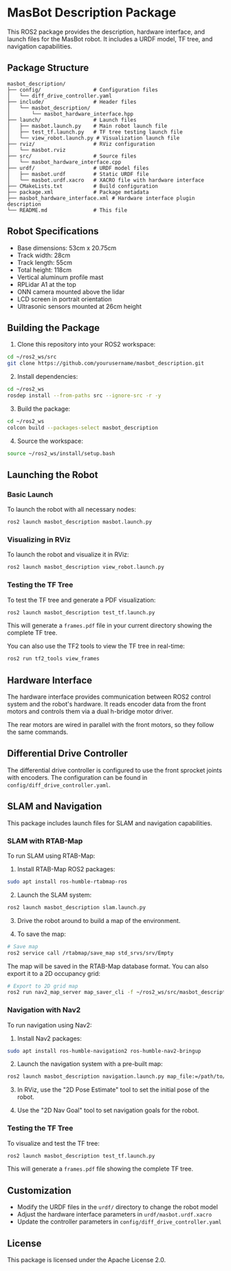 # MasBot Description Package

This ROS2 package provides the description, hardware interface, and launch files for the MasBot robot. It includes a URDF model, TF tree, and navigation capabilities.

## Package Structure

```
masbot_description/
├── config/                 # Configuration files
│   └── diff_drive_controller.yaml
├── include/                # Header files
│   └── masbot_description/
│       └── masbot_hardware_interface.hpp
├── launch/                 # Launch files
│   ├── masbot.launch.py    # Main robot launch file
│   ├── test_tf.launch.py   # TF tree testing launch file
│   └── view_robot.launch.py # Visualization launch file
├── rviz/                   # RViz configuration
│   └── masbot.rviz
├── src/                    # Source files
│   └── masbot_hardware_interface.cpp
├── urdf/                   # URDF model files
│   ├── masbot.urdf         # Static URDF file
│   └── masbot.urdf.xacro   # XACRO file with hardware interface
├── CMakeLists.txt          # Build configuration
├── package.xml             # Package metadata
├── masbot_hardware_interface.xml # Hardware interface plugin description
└── README.md               # This file
```

## Robot Specifications

- Base dimensions: 53cm x 20.75cm
- Track width: 28cm
- Track length: 55cm
- Total height: 118cm
- Vertical aluminum profile mast
- RPLidar A1 at the top
- ONN camera mounted above the lidar
- LCD screen in portrait orientation
- Ultrasonic sensors mounted at 26cm height
 
## Building the Package

1. Clone this repository into your ROS2 workspace:

```bash
cd ~/ros2_ws/src
git clone https://github.com/yourusername/masbot_description.git
```

2. Install dependencies:

```bash
cd ~/ros2_ws
rosdep install --from-paths src --ignore-src -r -y
```

3. Build the package:

```bash
cd ~/ros2_ws
colcon build --packages-select masbot_description
```

4. Source the workspace:

```bash
source ~/ros2_ws/install/setup.bash
```

## Launching the Robot

### Basic Launch

To launch the robot with all necessary nodes:

```bash
ros2 launch masbot_description masbot.launch.py
```

### Visualizing in RViz

To launch the robot and visualize it in RViz:

```bash
ros2 launch masbot_description view_robot.launch.py
```

### Testing the TF Tree

To test the TF tree and generate a PDF visualization:

```bash
ros2 launch masbot_description test_tf.launch.py
```

This will generate a `frames.pdf` file in your current directory showing the complete TF tree.

You can also use the TF2 tools to view the TF tree in real-time:

```bash
ros2 run tf2_tools view_frames
```

## Hardware Interface

The hardware interface provides communication between ROS2 control system and the robot's hardware. It reads encoder data from the front motors and controls them via a dual h-bridge motor driver.

The rear motors are wired in parallel with the front motors, so they follow the same commands.

## Differential Drive Controller

The differential drive controller is configured to use the front sprocket joints with encoders. The configuration can be found in `config/diff_drive_controller.yaml`.

## SLAM and Navigation

This package includes launch files for SLAM and navigation capabilities.

### SLAM with RTAB-Map

To run SLAM using RTAB-Map:

1. Install RTAB-Map ROS2 packages:

```bash
sudo apt install ros-humble-rtabmap-ros
```

2. Launch the SLAM system:

```bash
ros2 launch masbot_description slam.launch.py
```

3. Drive the robot around to build a map of the environment.

4. To save the map:

```bash
# Save map
ros2 service call /rtabmap/save_map std_srvs/srv/Empty
```

The map will be saved in the RTAB-Map database format. You can also export it to a 2D occupancy grid:

```bash
# Export to 2D grid map
ros2 run nav2_map_server map_saver_cli -f ~/ros2_ws/src/masbot_description/maps/map
```

### Navigation with Nav2

To run navigation using Nav2:

1. Install Nav2 packages:

```bash
sudo apt install ros-humble-navigation2 ros-humble-nav2-bringup
```

2. Launch the navigation system with a pre-built map:

```bash
ros2 launch masbot_description navigation.launch.py map_file:=/path/to/map.yaml
```

3. In RViz, use the "2D Pose Estimate" tool to set the initial pose of the robot.

4. Use the "2D Nav Goal" tool to set navigation goals for the robot.

### Testing the TF Tree

To visualize and test the TF tree:

```bash
ros2 launch masbot_description test_tf.launch.py
```

This will generate a `frames.pdf` file showing the complete TF tree.

## Customization

- Modify the URDF files in the `urdf/` directory to change the robot model
- Adjust the hardware interface parameters in `urdf/masbot.urdf.xacro`
- Update the controller parameters in `config/diff_drive_controller.yaml`

## License

This package is licensed under the Apache License 2.0.
